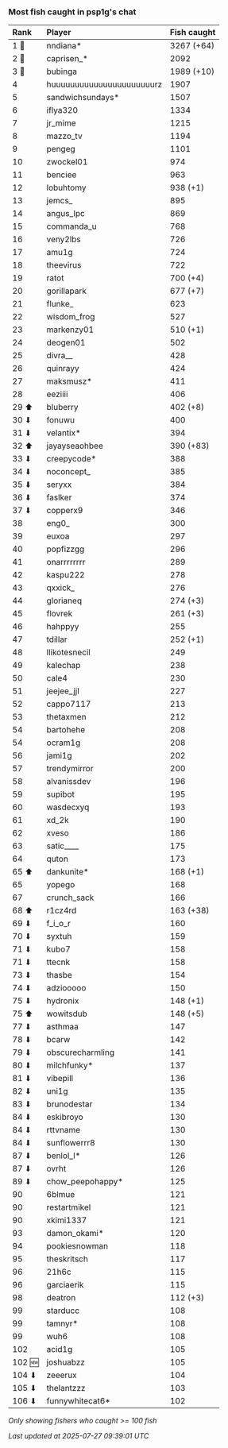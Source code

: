 ### Most fish caught in psp1g's chat

| Rank   | Player                    | Fish caught |
|:-------|:--------------------------|:------------|
| 1 🥇   | nndiana*                  | 3267 (+64)  |
| 2 🥈   | caprisen_*                | 2092        |
| 3 🥉   | bubinga                   | 1989 (+10)  |
| 4      | huuuuuuuuuuuuuuuuuuuuuurz | 1907        |
| 5      | sandwichsundays*          | 1507        |
| 6      | iflya320                  | 1334        |
| 7      | jr_mime                   | 1215        |
| 8      | mazzo_tv                  | 1194        |
| 9      | pengeg                    | 1101        |
| 10     | zwockel01                 | 974         |
| 11     | benciee                   | 963         |
| 12     | lobuhtomy                 | 938 (+1)    |
| 13     | jemcs_                    | 895         |
| 14     | angus_lpc                 | 869         |
| 15     | commanda_u                | 768         |
| 16     | veny2lbs                  | 726         |
| 17     | amu1g                     | 724         |
| 18     | theevirus                 | 722         |
| 19     | ratot                     | 700 (+4)    |
| 20     | gorillapark               | 677 (+7)    |
| 21     | flunke_                   | 623         |
| 22     | wisdom_frog               | 527         |
| 23     | markenzy01                | 510 (+1)    |
| 24     | deogen01                  | 502         |
| 25     | divra__                   | 428         |
| 26     | quinrayy                  | 424         |
| 27     | maksmusz*                 | 411         |
| 28     | eeziiii                   | 406         |
| 29 ⬆   | bluberry                  | 402 (+8)    |
| 30 ⬇   | fonuwu                    | 400         |
| 31 ⬇   | velantix*                 | 394         |
| 32 ⬆   | jayayseaohbee             | 390 (+83)   |
| 33 ⬇   | creepycode*               | 388         |
| 34 ⬇   | noconcept_                | 385         |
| 35 ⬇   | seryxx                    | 384         |
| 36 ⬇   | faslker                   | 374         |
| 37 ⬇   | copperx9                  | 346         |
| 38     | eng0_                     | 300         |
| 39     | euxoa                     | 297         |
| 40     | popfizzgg                 | 296         |
| 41     | onarrrrrrrr               | 289         |
| 42     | kaspu222                  | 278         |
| 43     | qxxick_                   | 276         |
| 44     | glorianeq                 | 274 (+3)    |
| 45     | flovrek                   | 261 (+3)    |
| 46     | hahppyy                   | 255         |
| 47     | tdillar                   | 252 (+1)    |
| 48     | llikotesnecil             | 249         |
| 49     | kalechap                  | 238         |
| 50     | cale4                     | 230         |
| 51     | jeejee_jjl                | 227         |
| 52     | cappo7117                 | 213         |
| 53     | thetaxmen                 | 212         |
| 54     | bartohehe                 | 208         |
| 54     | ocram1g                   | 208         |
| 56     | jami1g                    | 202         |
| 57     | trendymirror              | 200         |
| 58     | alvanissdev               | 196         |
| 59     | supibot                   | 195         |
| 60     | wasdecxyq                 | 193         |
| 61     | xd_2k                     | 190         |
| 62     | xveso                     | 186         |
| 63     | satic____                 | 175         |
| 64     | quton                     | 173         |
| 65 ⬆   | dankunite*                | 168 (+1)    |
| 65     | yopego                    | 168         |
| 67     | crunch_sack               | 166         |
| 68 ⬆   | r1cz4rd                   | 163 (+38)   |
| 69 ⬇   | f_i_o_r                   | 160         |
| 70 ⬇   | syxtuh                    | 159         |
| 71 ⬇   | kubo7                     | 158         |
| 71 ⬇   | ttecnk                    | 158         |
| 73 ⬇   | thasbe                    | 154         |
| 74 ⬇   | adziooooo                 | 150         |
| 75 ⬇   | hydronix                  | 148 (+1)    |
| 75 ⬆   | wowitsdub                 | 148 (+5)    |
| 77 ⬇   | asthmaa                   | 147         |
| 78 ⬇   | bcarw                     | 142         |
| 79 ⬇   | obscurecharmling          | 141         |
| 80 ⬇   | milchfunky*               | 137         |
| 81 ⬇   | vibepill                  | 136         |
| 82 ⬇   | uni1g                     | 135         |
| 83 ⬇   | brunodestar               | 134         |
| 84 ⬇   | eskibroyo                 | 130         |
| 84 ⬇   | rttvname                  | 130         |
| 84 ⬇   | sunflowerrr8              | 130         |
| 87 ⬇   | benlol_l*                 | 126         |
| 87 ⬇   | ovrht                     | 126         |
| 89 ⬇   | chow_peepohappy*          | 125         |
| 90     | 6blmue                    | 121         |
| 90     | restartmikel              | 121         |
| 90     | xkimi1337                 | 121         |
| 93     | damon_okami*              | 120         |
| 94     | pookiesnowman             | 118         |
| 95     | theskritsch               | 117         |
| 96     | 21h6c                     | 115         |
| 96     | garciaerik                | 115         |
| 98     | deatron                   | 112 (+3)    |
| 99     | starducc                  | 108         |
| 99     | tamnyr*                   | 108         |
| 99     | wuh6                      | 108         |
| 102    | acid1g                    | 105         |
| 102 🆕 | joshuabzz                 | 105         |
| 104 ⬇  | zeeerux                   | 104         |
| 105 ⬇  | thelantzzz                | 103         |
| 106 ⬇  | funnywhitecat6*           | 102         |

_Only showing fishers who caught >= 100 fish_

_Last updated at 2025-07-27 09:39:01 UTC_